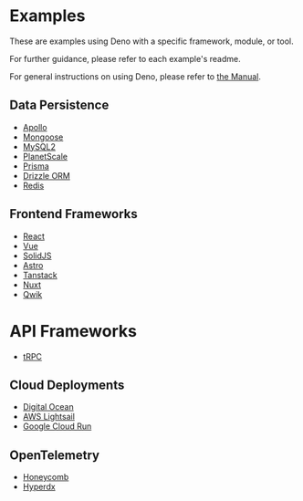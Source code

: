 # Examples

These are examples using Deno with a specific framework, module, or tool.

For further guidance, please refer to each example's readme.

For general instructions on using Deno, please refer to
[the Manual](https://deno.land/manual).

## Data Persistence

- [Apollo](https://github.com/denoland/examples/tree/main/with-apollo)
- [Mongoose](https://github.com/denoland/examples/tree/main/with-mongoose)
- [MySQL2](https://github.com/denoland/examples/tree/main/with-mysql2)
- [PlanetScale](https://github.com/denoland/examples/tree/main/with-planetscale)
- [Prisma](https://github.com/denoland/examples/tree/main/with-prisma)
- [Drizzle ORM](https://github.com/denoland/examples/tree/main/with-drizzle)
- [Redis](https://github.com/denoland/examples/tree/main/with-redis)

## Frontend Frameworks

- [React](https://github.com/denoland/examples/tree/main/with-react)
- [Vue](https://github.com/denoland/examples/tree/main/with-vue)
- [SolidJS](https://github.com/denoland/examples/tree/main/with-solidjs)
- [Astro](https://github.com/denoland/examples/tree/main/with-astro)
- [Tanstack](https://github.com/denoland/examples/tree/main/with-tanstack)
- [Nuxt](https://github.com/denoland/examples/tree/main/with-nuxt)
- [Qwik](https://github.com/denoland/examples/tree/main/with-qwik)

# API Frameworks

- [tRPC](https://github.com/denoland/examples/tree/main/with-trpc)

## Cloud Deployments

- [Digital Ocean](https://github.com/denoland/examples/tree/main/on-digital-ocean)
- [AWS Lightsail](https://github.com/denoland/examples/tree/main/on-aws-lightsail)
- [Google Cloud Run](https://github.com/denoland/examples/tree/main/on-google-cloud-run)

## OpenTelemetry

- [Honeycomb](https://github.com/denoland/examples/tree/main/with-honeycomb)
- [Hyperdx](https://github.com/denoland/examples/tree/main/with-hyperdx)
